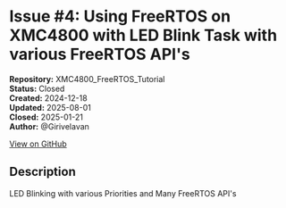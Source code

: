 # Issue #4: Using FreeRTOS on XMC4800 with LED Blink Task with various FreeRTOS API's

**Repository:** XMC4800_FreeRTOS_Tutorial  
**Status:** Closed  
**Created:** 2024-12-18  
**Updated:** 2025-08-01  
**Closed:** 2025-01-21  
**Author:** @Girivelavan  

[View on GitHub](https://github.com/Simtestlab/XMC4800_FreeRTOS_Tutorial/issues/4)

## Description

LED Blinking with various Priorities and Many FreeRTOS API's
